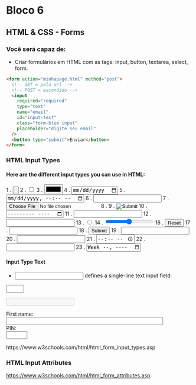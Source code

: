 # Bloco 6

## HTML & CSS - Forms

### Você será capaz de:

- Criar formulários em HTML com as tags: input, button, textarea, select, form.

```html
<form action="minhapage.html" method="post">
  <!-- GET = pela url -->
  <!-- POST = escondido -->
  <input
    required="required"
    type="text"
    name="email"
    id="input-text"
    class="form-blue input"
    placeholder="digite seu email"
  />
  <button type="submit">Enviar</button>
</form>
```

### HTML Input Types

#### Here are the different input types you can use in HTML:

1 . <input type="button">
2 . <input type="checkbox">
3 . <input type="color">
4 . <input type="date">
5 . <input type="datetime-local">
6 . <input type="email">
7 . <input type="file">
8 . <input type="hidden">
9 . <input type="image">
10 . <input type="month">
11 . <input type="number">
12 . <input type="password">
13 . <input type="radio">
14 . <input type="range">
16 . <input type="reset">
17 . <input type="search">
18 . <input type="submit">
19 . <input type="tel">
20 . <input type="text">
21 . <input type="time">
22 . <input type="url">
23 . <input type="week">

#### Input Type Text

- <input type="text"> defines a single-line text input field:
<form action="/action_page.php">
<input type="number" min="1" max="5">
</form>

<form action="/action_page.php">
<input type="text" disabled>
</form>

<form>
  <label for="fname">First name:</label><br>
  <input type="text" id="fname" name="fname" size="50"><br>
  <label for="pin">PIN:</label><br>
  <input type="text" id="pin" name="pin" maxlength="4" size="4">
</form>
https://www.w3schools.com/html/html_form_input_types.asp

### HTML Input Attributes

https://www.w3schools.com/html/html_form_attributes.asp
